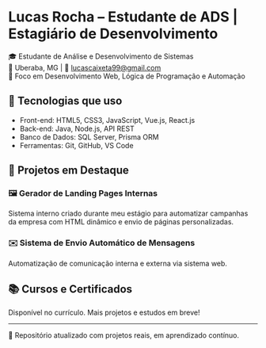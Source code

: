 # Lucas Rocha – Estudante de ADS | Estagiário de Desenvolvimento

🎓 Estudante de Análise e Desenvolvimento de Sistemas  
📍 Uberaba, MG | 📧 lucascaixeta99@gmail.com  
🧠 Foco em Desenvolvimento Web, Lógica de Programação e Automação

## 🚀 Tecnologias que uso
- Front-end: HTML5, CSS3, JavaScript, Vue.js, React.js  
- Back-end: Java, Node.js, API REST  
- Banco de Dados: SQL Server, Prisma ORM  
- Ferramentas: Git, GitHub, VS Code

## 🧩 Projetos em Destaque

### 🖼 Gerador de Landing Pages Internas
Sistema interno criado durante meu estágio para automatizar campanhas da empresa com HTML dinâmico e envio de páginas personalizadas.

### ✉️ Sistema de Envio Automático de Mensagens
Automatização de comunicação interna e externa via sistema web.

## 📚 Cursos e Certificados
Disponível no currículo. Mais projetos e estudos em breve!

---

🧩 Repositório atualizado com projetos reais, em aprendizado contínuo.
